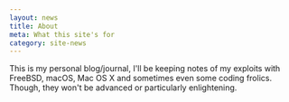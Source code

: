 ```yaml
---
layout: news
title: About
meta: What this site's for
category: site-news
---
```

This is my personal blog/journal, I'll be keeping notes of my exploits with FreeBSD, macOS, Mac OS X and sometimes even some coding frolics. Though, they won't be advanced or particularly enlightening.
